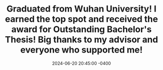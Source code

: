 ---
title: Graduated from Wuhan University! I earned the top spot and received the award for Outstanding Bachelor's Thesis! Big thanks to my advisor and everyone who supported me!
date: 2024-06-20 20:45:00 -0400
---